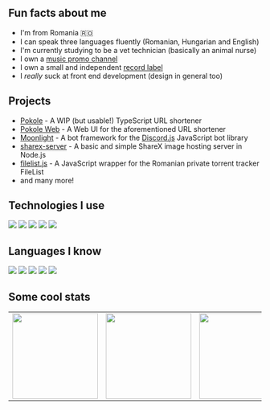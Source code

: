 ## Fun facts about me
- I'm from Romania 🇷🇴
- I can speak three languages fluently (Romanian, Hungarian and English)
- I'm currently studying to be a vet technician (basically an animal nurse)
- I own a [music promo channel](https://layers.yt/rap)
- I own a small and independent [record label](https://layers.yt/records)
- I *really* suck at front end development (design in general too)

## Projects
- [Pokole](https://github.com/penfoldium/pokole) - A WIP (but usable!) TypeScript URL shortener 
- [Pokole Web](https://github.com/penfoldium/pokole-web) - A Web UI for the aforementioned URL shortener
- [Moonlight](https://github.com/penfoldium/moonlight) - A bot framework for the [Discord.js](https://discord.js.org/) JavaScript bot library
- [sharex-server](https://github.com/authenticname/sharex-server) - A basic and simple ShareX image hosting server in Node.js
- [filelist.js](https://github.com/alexthemaster/filelist.js) - A JavaScript wrapper for the Romanian private torrent tracker FileList
- and many more!


## Technologies I use
<img src="https://img.shields.io/badge/node.js%20-%2343853D.svg?&style=for-the-badge&logo=node.js&logoColor=white"/>
<img src="https://img.shields.io/badge/postgres-%23316192.svg?&style=for-the-badge&logo=postgresql&logoColor=white"/>
<img src="https://img.shields.io/badge/nginx%20-%23009639.svg?&style=for-the-badge&logo=nginx&logoColor=white"/>
<img src="https://img.shields.io/badge/github%20actions%20-%232671E5.svg?&style=for-the-badge&logo=github%20actions&logoColor=white"/>
<img src="https://img.shields.io/badge/vuejs%20-%2335495e.svg?&style=for-the-badge&logo=vue.js&logoColor=%234FC08D"/>

## Languages I know
<img src="https://img.shields.io/badge/javascript%20-%23323330.svg?&style=for-the-badge&logo=javascript&logoColor=%23F7DF1E"/>
<img src="https://img.shields.io/badge/typescript%20-%23007ACC.svg?&style=for-the-badge&logo=typescript&logoColor=white"/>
<img src="https://img.shields.io/badge/html5%20-%23E34F26.svg?&style=for-the-badge&logo=html5&logoColor=white"/>
<img src="https://img.shields.io/badge/css3%20-%231572B6.svg?&style=for-the-badge&logo=css3&logoColor=white"/>
<img src="https://img.shields.io/badge/java-%23ED8B00.svg?&style=for-the-badge&logo=java&logoColor=white"/>

## Some cool stats

<table>
  <tr>
    <td><img src="https://github-readme-stats.vercel.app/api?username=alexthemaster&count_private=true&show_icons=true&theme=tokyonight" height="170px"></td>
    <td><img src="https://github-readme-stats.vercel.app/api/top-langs/?username=alexthemaster&theme=blue-black&layout=compact&title_color=4F8CC9&text_color=9f9f9f&bg_color=151515&hide_border=true&icon_color=4F8CC9" height="170px"></td>
    <td><img src="https://github-readme-stats.vercel.app/api/wakatime?username=AlexTheMaster&layout=compact" height="170px"></td>
  </tr>
</table>